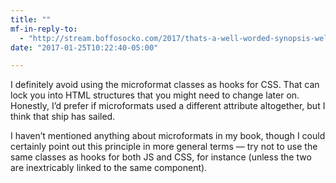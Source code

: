 ```yaml
---
title: ""
mf-in-reply-to:
  - "http://stream.boffosocko.com/2017/thats-a-well-worded-synopsis-welcome-to-the-indieweb-keith"
date: "2017-01-25T10:22:40-05:00"

---
```


I definitely avoid using the microformat classes as hooks for CSS. That can lock you into HTML structures that you might need to change later on. Honestly, I’d prefer if microformats used a different attribute altogether, but I think that ship has sailed.

I haven’t mentioned anything about microformats in my book, though I could certainly point out this principle in more general terms &mdash; try not to use the same classes as hooks for both JS and CSS, for instance (unless the two are inextricably linked to the same component).
